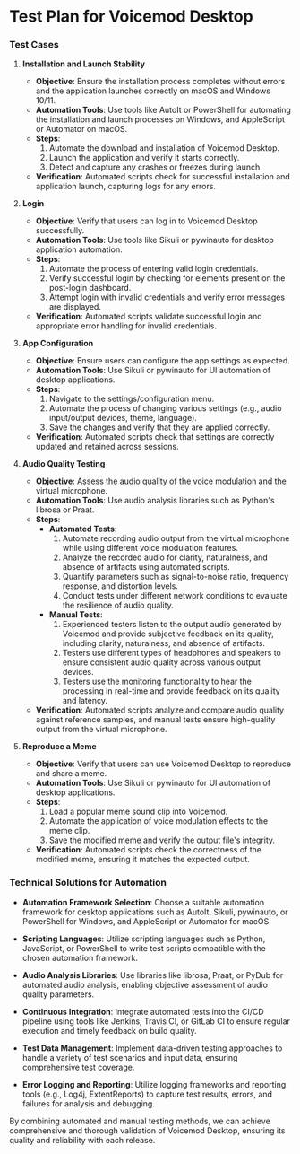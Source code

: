 # Test Plan for Voicemod Desktop

### Test Cases

1. **Installation and Launch Stability**
   - **Objective**: Ensure the installation process completes without errors and the application launches correctly on macOS and Windows 10/11.
   - **Automation Tools**: Use tools like AutoIt or PowerShell for automating the installation and launch processes on Windows, and AppleScript or Automator on macOS.
   - **Steps**:
     1. Automate the download and installation of Voicemod Desktop.
     2. Launch the application and verify it starts correctly.
     3. Detect and capture any crashes or freezes during launch.
   - **Verification**: Automated scripts check for successful installation and application launch, capturing logs for any errors.

2. **Login**
   - **Objective**: Verify that users can log in to Voicemod Desktop successfully.
   - **Automation Tools**: Use tools like Sikuli or pywinauto for desktop application automation.
   - **Steps**:
     1. Automate the process of entering valid login credentials.
     2. Verify successful login by checking for elements present on the post-login dashboard.
     3. Attempt login with invalid credentials and verify error messages are displayed.
   - **Verification**: Automated scripts validate successful login and appropriate error handling for invalid credentials.

3. **App Configuration**
   - **Objective**: Ensure users can configure the app settings as expected.
   - **Automation Tools**: Use Sikuli or pywinauto for UI automation of desktop applications.
   - **Steps**:
     1. Navigate to the settings/configuration menu.
     2. Automate the process of changing various settings (e.g., audio input/output devices, theme, language).
     3. Save the changes and verify that they are applied correctly.
   - **Verification**: Automated scripts check that settings are correctly updated and retained across sessions.

4. **Audio Quality Testing**
   - **Objective**: Assess the audio quality of the voice modulation and the virtual microphone.
   - **Automation Tools**: Use audio analysis libraries such as Python's librosa or Praat.
   - **Steps**:
     - **Automated Tests**:
       1. Automate recording audio output from the virtual microphone while using different voice modulation features.
       2. Analyze the recorded audio for clarity, naturalness, and absence of artifacts using automated scripts.
       3. Quantify parameters such as signal-to-noise ratio, frequency response, and distortion levels.
       4. Conduct tests under different network conditions to evaluate the resilience of audio quality.
     - **Manual Tests**:
       1. Experienced testers listen to the output audio generated by Voicemod and provide subjective feedback on its quality, including clarity, naturalness, and absence of artifacts.
       2. Testers use different types of headphones and speakers to ensure consistent audio quality across various output devices.
       3. Testers use the monitoring functionality to hear the processing in real-time and provide feedback on its quality and latency.
   - **Verification**: Automated scripts analyze and compare audio quality against reference samples, and manual tests ensure high-quality output from the virtual microphone.

5. **Reproduce a Meme**
   - **Objective**: Verify that users can use Voicemod Desktop to reproduce and share a meme.
   - **Automation Tools**: Use Sikuli or pywinauto for UI automation of desktop applications.
   - **Steps**:
     1. Load a popular meme sound clip into Voicemod.
     2. Automate the application of voice modulation effects to the meme clip.
     3. Save the modified meme and verify the output file's integrity.
   - **Verification**: Automated scripts check the correctness of the modified meme, ensuring it matches the expected output.

### Technical Solutions for Automation

- **Automation Framework Selection**: Choose a suitable automation framework for desktop applications such as AutoIt, Sikuli, pywinauto, or PowerShell for Windows, and AppleScript or Automator for macOS.
  
- **Scripting Languages**: Utilize scripting languages such as Python, JavaScript, or PowerShell to write test scripts compatible with the chosen automation framework.
  
- **Audio Analysis Libraries**: Use libraries like librosa, Praat, or PyDub for automated audio analysis, enabling objective assessment of audio quality parameters.
  
- **Continuous Integration**: Integrate automated tests into the CI/CD pipeline using tools like Jenkins, Travis CI, or GitLab CI to ensure regular execution and timely feedback on build quality.
  
- **Test Data Management**: Implement data-driven testing approaches to handle a variety of test scenarios and input data, ensuring comprehensive test coverage.
  
- **Error Logging and Reporting**: Utilize logging frameworks and reporting tools (e.g., Log4j, ExtentReports) to capture test results, errors, and failures for analysis and debugging.

By combining automated and manual testing methods, we can achieve comprehensive and thorough validation of Voicemod Desktop, ensuring its quality and reliability with each release.
